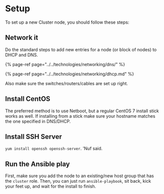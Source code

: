 # Setup

To set up a new Cluster node, you should follow these steps:

## Network it

Do the standard steps to add new entries for a node \(or block of nodes\) to DHCP and DNS.

{% page-ref page="../../technologies/networking/dns/" %}

{% page-ref page="../../technologies/networking/dhcp.md" %}

Also make sure the switches/routers/cables are set up right.

## Install CentOS

The preferred method is to use Netboot, but a regular CentOS 7 install stick works as well. If installing from a stick make sure your hostname matches the one specified in DNS/DHCP.

## Install SSH Server

`yum install openssh openssh-server`. 'Nuf said.

## Run the Ansible play

First, make sure you add the node to an existing/new host group that has the `cluster` role. Then, you can just run `ansible-playbook`, sit back, kick your feet up, and wait for the install to finish.

